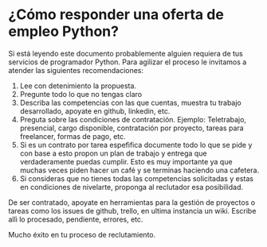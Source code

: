 # ¿Cómo responder una oferta de empleo Python?

Si está leyendo este documento probablemente alguien requiera de tus
servicios de programador Python. Para agilizar el 
proceso le invitamos a atender las siguientes recomendaciones:

1. Lee con detenimiento la propuesta.
2. Pregunte todo lo que no tengas claro
3. Describa las competencias con las que cuentas, muestra tu trabajo desarrollado,
   apoyate en github, linkedin, etc.
4. Preguta sobre las condiciones de contratación. Ejemplo: Teletrabajo,
   presencial, cargo disponible, contratación por proyecto, tareas para freelancer,
   formas de pago, etc.
5. Si es un contrato por tarea espefìfica documente todo lo que se pide y con 
   base a esto propon un plan de trabajo y entrega que verdaderamente puedas cumplir.
   Esto es muy importante ya que muchas veces piden hacer un café y se 
   terminas haciendo una cafetera.
6. Si consideras que no tienes todas las competencias solicitadas y estas en 
   condiciones de nivelarte, proponga al reclutador esa posibilidad.

De ser contratado, apoyate en herramientas para la gestión de proyectos o tareas como los 
issues de github, trello, en ultima instancia un wiki. Escribe allì lo procesado, pendiente,
errores, etc.   

Mucho éxito en tu proceso de reclutamiento.
